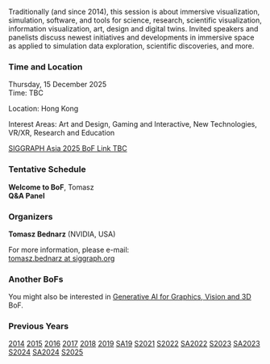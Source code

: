 Traditionally (and since 2014), this session is about immersive visualization, simulation, software, and tools for science, research, scientific visualization, information visualization, art, design and digital twins. Invited speakers and panelists discuss newest initiatives and developments in immersive space as applied to simulation data exploration, scientific discoveries, and more.

### Time and Location

Thursday, 15 December 2025<br />
Time: TBC<br />

Location: Hong Kong

Interest Areas: Art and Design, Gaming and Interactive, New Technologies, VR/XR, Research and Education

[SIGGRAPH Asia 2025 BoF Link TBC](https://asia.siggraph.org/2025/)

### Tentative Schedule
**Welcome to BoF**, Tomasz<br />
**Q&A Panel**<br />

### Organizers

**Tomasz Bednarz** (NVIDIA, USA)<br />

For more information, please e-mail:<br />
[tomasz.bednarz at siggraph.org](mailto:tomasz.bednarz@siggraph.org)

### Another BoFs

You might also be interested in [Generative AI for Graphics, Vision and 3D](https://generative-ai-bof.matters.today) BoF.

### Previous Years

[2014](http://immersive-visualisation.blogspot.com/2014)
[2015](http://immersive-visualisation.blogspot.com/2015/)
[2016](http://immersive-visualisation.blogspot.com/2016)
[2017](/2017.html)
[2018](/2018.html)
[2019](/2019.html)
[SA19](/sa2019.html)
[S2021](/s2021.html)
[S2022](/s2022.html)
[SA2022](/sa2022.html)
[S2023](/s2023.html)
[SA2023](/sa2023.html)
[S2024](/s2024.html)
[SA2024](/sa2024.html)
[S2025](/s2025.html)
